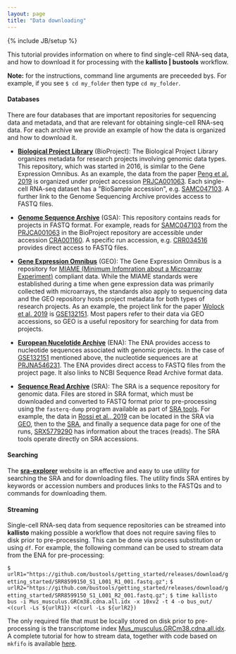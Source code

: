 ```yaml
---
layout: page
title: "Data downloading"
---
```


{% include JB/setup %}

This tutorial provides information on where to find single-cell RNA-seq data, and how to download it for processing with the __kallisto &#124; bustools__ workflow.

__Note:__ for the instructions, command line arguments are preceeded by`$`. For example, if you see `$ cd my_folder` then type `cd my_folder`. 

#### Databases

There are four databases that are important repositories for sequencing data and metadata, and that are relevant for obtaining single-cell RNA-seq data. For each archive we provide an example of how the data is organized and how to download it.

- [__Biological Project Library__](https://bigd.big.ac.cn/bioproject/) (BioProject): The Biological Project Library organizes metadata for research projects involving genomic data types. This repository, which was started in 2016, is similar to the Gene Expression Omnibus. As an example, the data from the paper [Peng et al. 2019](https://www.nature.com/articles/s41422-019-0195-y) is organized under project accession [PRJCA001063](https://bigd.big.ac.cn/bioproject/browse/PRJCA001063). Each single-cell RNA-seq dataset has a "BioSample accession", e.g. [SAMC047103](https://bigd.big.ac.cn/biosample/browse/SAMC047103). A further link to the Genome Sequencing Archive provides access to FASTQ files.

- [__Genome Sequence Archive__](http://gsa.big.ac.cn/) (GSA): This repository contains reads for projects in FASTQ format. For example, reads for [SAMC047103](https://bigd.big.ac.cn/biosample/browse/SAMC047103) from the [PRJCA001063](https://bigd.big.ac.cn/bioproject/browse/PRJCA001063) in the BioProject repository are accessible under accession [CRA001160](https://bigd.big.ac.cn/gsa/browse/CRA001160). A specific run accession, e.g. [CRR034516](https://bigd.big.ac.cn/gsa/browse/CRA001160/CRR034516) provides direct access to FASTQ files.

- [__Gene Expression Omnibus__](https://www.ncbi.nlm.nih.gov/geo/) (GEO): The Gene Expression Omnibus is a repository for [MIAME (Minimum Infomration about a Microarray Experiment)](https://www.ncbi.nlm.nih.gov/geo/info/MIAME.html) compliant data. While the MIAME standards were established during a time when gene expression data was primarily collected with microarrays, the standards also apply to sequencing data and the GEO repository hosts project metadata for both types of research projects. As an example, the project link for the paper [Wolock et al. 2019](https://www.sciencedirect.com/science/article/pii/S2211124719307971) is [GSE132151](https://www.ncbi.nlm.nih.gov/geo/query/acc.cgi?acc=GSE132151). Most papers refer to their data via GEO accessions, so GEO is a useful repository for searching for data from projects.

- [__European Nucelotide Archive__](https://www.ebi.ac.uk/ena) (ENA): The ENA provides access to nucleotide sequences associated with genomic projects. In the case of [GSE132151](https://www.ncbi.nlm.nih.gov/geo/query/acc.cgi?acc=GSE132151) mentioned above, the nucleotide sequences are at [PRJNA546231](https://www.ebi.ac.uk/ena/data/view/PRJNA546231). The ENA provides direct access to FASTQ files from the project page. It also links to NCBI Sequence Read Archive format data.

- [__Sequence Read Archive__](https://www.ncbi.nlm.nih.gov/sra) (SRA): The SRA is a sequence repository for genomic data. Files are stored in SRA format, which must be downloaded and converted to FASTQ format prior to pre-processing using the `fasterq-dump` program available as part of [SRA tools](https://github.com/ncbi/sra-tools/wiki/HowTo:-fasterq-dump). For example, the data in [Rossi et al., 2019](https://science.sciencemag.org/content/364/6447/1271) can be located in the SRA via [GEO](https://www.ncbi.nlm.nih.gov/geo/query/acc.cgi?acc=GSE130597), then to the [SRA](https://www.ncbi.nlm.nih.gov/sra?term=SRP194426), and finally a sequence data page for one of the runs, [SRX5779290](https://trace.ncbi.nlm.nih.gov/Traces/sra/?run=SRR9000493) has information about the traces (reads). The SRA tools operate directly on SRA accessions.

#### Searching

The [__sra-explorer__](https://ewels.github.io/sra-explorer/) website is an effective and easy to use utility for searching the SRA and for downloading files. The utility finds SRA entires by keywords or accession numbers and produces links to the FASTQs and to commands for downloading them. 

#### Streaming

Single-cell RNA-seq data from sequence repositories can be streamed into __kallisto__ making possible a workflow that does not require saving files to disk prior to pre-processing. This can be done via process substitution or using `df`. For example, the following command can be used to stream data from the ENA for pre-processing:

`$ urlR1="https://github.com/bustools/getting_started/releases/download/getting_started/SRR8599150_S1_L001_R1_001.fastq.gz";`
`$ urlR2="https://github.com/bustools/getting_started/releases/download/getting_started/SRR8599150_S1_L001_R2_001.fastq.gz";`
`$ time kallisto bus -i Mus_musculus.GRCm38.cdna.all.idx -x 10xv2 -t 4 -o bus_out/ <(curl -Ls ${urlR1}) <(curl -Ls ${urlR2})`

The only required file that must be locally stored on disk prior to pre-processing is the transcriptome index [Mus_musculus.GRCm38.cdna.all.idx](https://github.com/pachterlab/kallisto-transcriptome-indices/releases). A complete tutorial for how to stream data, together with code based on `mkfifo` is available [here](https://sinabooeshaghi.com/2019/07/09/fasterq-to-count-matrices-for-single-cell-rna-seq/).
